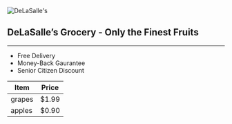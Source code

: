 ![DeLaSalle's](https://home.manhattan.edu/~marc.waldman/images/dls.png)
## DeLaSalle’s Grocery - Only the Finest Fruits
---
- Free Delivery
- Money-Back Gaurantee
- Senior Citizen Discount

| Item | Price |
|------|-------|
|grapes| $1.99 |
|apples| $0.90 |

